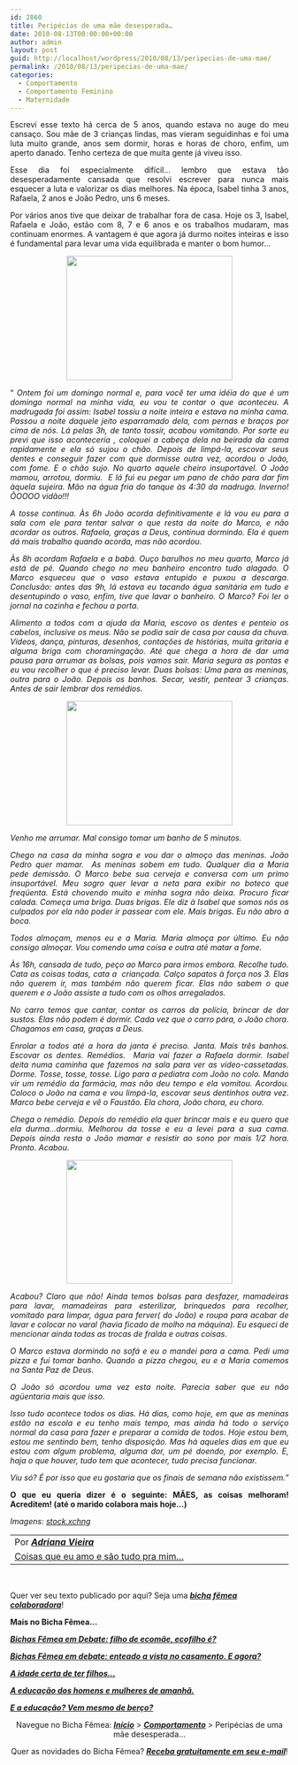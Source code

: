 ```yaml
---
id: 2860
title: Peripécias de uma mãe desesperada…
date: 2010-08-13T00:00:00+00:00
author: admin
layout: post
guid: http://localhost/wordpress/2010/08/13/peripecias-de-uma-mae/
permalink: /2010/08/13/peripecias-de-uma-mae/
categories:
  - Comportamento
  - Comportamento Feminino
  - Maternidade
---
```

<p style="text-align: justify;">
  Escrevi esse texto há cerca de 5 anos, quando estava no auge do meu cansaço. Sou mãe de 3 crianças lindas, mas vieram seguidinhas e foi uma luta muito grande, anos sem dormir, horas e horas de choro, enfim, um aperto danado. Tenho certeza de que muita gente já viveu isso.
</p>

<p style="text-align: justify;">
  Esse dia foi especialmente difícil&#8230; lembro que estava tão desesperadamente cansada que resolvi escrever para nunca mais esquecer a luta e valorizar os dias melhores. Na época, Isabel tinha 3 anos, Rafaela, 2 anos e João Pedro, uns 6 meses.
</p>

<!--more-->

<p style="text-align: justify;">
  Por vários anos tive que deixar de trabalhar fora de casa. Hoje os 3, Isabel, Rafaela e João, estão com 8, 7 e 6 anos e os trabalhos mudaram, mas continuam enormes. A vantagem é que agora já durmo noites inteiras e isso é fundamental para levar uma vida equilibrada e manter o bom humor…
</p>

<p style="text-align: center;">
  <a href="http://www.trololodemulher.com.br/blog/wp-content/uploads/2010/08/brinquedo.jpg"><img class="size-medium wp-image-5050 aligncenter" title="brinquedo" src="http://www.trololodemulher.com.br/blog/wp-content/uploads/2010/08/brinquedo-300x225.jpg" alt="" width="300" height="225" /></a>
</p>

<p style="text-align: justify;">
  “ <em>Ontem foi um domingo normal e, para você ter uma idéia do que é um domingo normal na minha vida, eu vou te contar o que aconteceu. A madrugada foi assim: Isabel tossiu a noite inteira e estava na minha cama. Passou a noite daquele jeito esparramado dela, com pernas e braços por cima de nós. Lá pelas 3h, de tanto tossir, acabou vomitando. Por sorte eu previ que isso aconteceria , coloquei a cabeça dela na beirada da cama rapidamente e ela só sujou o chão. Depois de limpá-la, escovar seus dentes e conseguir fazer com que dormisse outra vez, acordou o João, com fome. E o chão sujo. No quarto aquele cheiro insuportável. O João mamou, arrotou, dormiu.  E lá fui eu pegar um pano de chão para dar fim àquela sujeira. Mão na água fria do tanque às 4:30 da madruga. Inverno! ÔOOOO vidão!!!</em>
</p>

<p style="text-align: justify;">
  <em>A tosse continua. Às 6h João acorda definitivamente e lá vou eu para a sala com ele para tentar salvar o que resta da noite do Marco, e não acordar os outros. Rafaela, graças a Deus, continua dormindo. Ela é quem dá mais trabalho quando acorda, mas não acordou. </em>
</p>

<p style="text-align: justify;">
  <em>Às 8h acordam Rafaela e a babá. Ouço barulhos no meu quarto, Marco já está de pé. Quando chego no meu banheiro encontro tudo alagado. O Marco esqueceu que o vaso estava entupido e puxou a descarga. Conclusão: antes das 9h, lá estava eu tacando água sanitária em tudo e desentupindo o vaso, enfim, tive que lavar o banheiro. O Marco? Foi ler o jornal na cozinha e fechou a porta.</em>
</p>

<p style="text-align: justify;">
  <em>Alimento a todos com a ajuda da Maria, escovo os dentes e penteio os cabelos, inclusive os meus. Não se podia sair de casa por causa da chuva. Vídeos, dança, pinturas, desenhos, contações de histórias, muita gritaria e alguma briga com choramingação. Até que chega a hora de dar uma pausa para arrumar as bolsas, pois vamos sair. Maria segura as pontas e eu vou recolher o que é preciso levar. Duas bolsas: Uma para as meninas, outra para o João. Depois os banhos. Secar, vestir, pentear 3 crianças. Antes de sair lembrar dos remédios. </em>
</p>

<p style="text-align: center;">
  <a href="http://www.trololodemulher.com.br/blog/wp-content/uploads/2010/08/crianca.jpg"><img class="size-medium wp-image-5053 aligncenter" title="criança" src="http://www.trololodemulher.com.br/blog/wp-content/uploads/2010/08/crianca-300x225.jpg" alt="" width="300" height="225" /></a>
</p>

<p style="text-align: justify;">
  <em>Venho me arrumar. Mal consigo tomar um banho de 5 minutos.</em>
</p>

<p style="text-align: justify;">
  <em>Chego na casa da minha sogra e vou dar o almoço das meninas. João Pedro quer mamar.  As meninas sobem em tudo. Qualquer dia a Maria pede demissão. O Marco bebe sua cerveja e conversa com um primo insuportável. Meu sogro quer levar a neta para exibir no boteco que freqüenta. Está chovendo muito e minha sogra não deixa. Procuro ficar calada. Começa uma briga. Duas brigas. Ele diz à Isabel que somos nós os culpados por ela não poder ir passear com ele. Mais brigas. Eu não abro a boca.</em>
</p>

<p style="text-align: justify;">
  <em>Todos almoçam, menos eu e a Maria. Maria almoça por último. Eu não consigo almoçar. Vou comendo uma coisa e outra até matar a fome.</em>
</p>

<p style="text-align: justify;">
  <em>Às 16h, cansada de tudo, peço ao Marco para irmos embora. Recolhe tudo. Cata as coisas todas, cata a  criançada. Calço sapatos à força nos 3. Elas não querem ir, mas também não querem ficar. Elas não sabem o que querem e o João assiste a tudo com os olhos arregalados. </em>
</p>

<p style="text-align: justify;">
  <em>No carro temos que cantar, contar os carros da polícia, brincar de dar sustos. Elas não podem é dormir. Cada vez que o carro pára, o João chora. Chagamos em casa, graças a Deus. </em>
</p>

<p style="text-align: justify;">
  <em>Enrolar a todos até a hora da janta é preciso. Janta. Mais três banhos. Escovar os dentes. Remédios.  Maria vai fazer a Rafaela dormir. Isabel deita numa caminha que fazemos na sala para ver as vídeo-cassetadas. Dorme. Tosse, tosse, tosse. Ligo para a pediatra com João no colo. Mando vir um remédio da farmácia, mas não deu tempo e ela vomitou. Acordou. Coloco o João na cama e vou limpá-la, escovar seus dentinhos outra vez. Marco bebe cerveja e vê o Faustão. Ela chora, João chora, eu choro. </em>
</p>

<p style="text-align: justify;">
  <em>Chega o remédio. Depois do remédio ela quer brincar mais e eu quero que ela durma&#8230;dormiu. Melhorou da tosse e eu a levei para a sua cama. Depois ainda resta o João mamar e resistir ao sono por mais 1/2 hora. Pronto. Acabou. </em>
</p>

<p style="text-align: center;">
  <a href="http://www.trololodemulher.com.br/blog/wp-content/uploads/2010/08/crianca-com-bola.jpg"><img class="size-medium wp-image-5054 aligncenter" title="OLYMPUS DIGITAL CAMERA" src="http://www.trololodemulher.com.br/blog/wp-content/uploads/2010/08/crianca-com-bola-300x224.jpg" alt="" width="300" height="224" /></a>
</p>

<p style="text-align: justify;">
  <em>Acabou? Claro que não! Ainda temos bolsas para desfazer, mamadeiras para lavar, mamadeiras para esterilizar, brinquedos para recolher, vomitado para limpar, água para ferver( do João) e roupa para acabar de lavar e colocar no varal (havia ficado de molho na máquina). Eu esqueci de mencionar ainda todas as trocas de fralda e outras coisas.</em>
</p>

<p style="text-align: justify;">
  <em>O Marco estava dormindo no sofá e eu o mandei para a cama. Pedi uma pizza e fui tomar banho. Quando a pizza chegou, eu e a Maria comemos na Santa Paz de Deus. </em>
</p>

<p style="text-align: justify;">
  <em>O João só acordou uma vez esta noite. Parecia saber que eu não agüentaria mais que isso.</em>
</p>

<p style="text-align: justify;">
  <em>Isso tudo acontece todos os dias. Há dias, como hoje, em que as meninas estão na escola e eu tenho mais tempo, mas ainda há todo o serviço normal da casa para fazer e preparar a comida de todos. Hoje estou bem, estou me sentindo bem, tenho disposição. Mas há aqueles dias em que eu estou com algum problema, alguma dor, um pé doendo, por exemplo. E, haja o que houver, tudo tem que acontecer, tudo precisa funcionar. </em>
</p>

<p style="text-align: justify;">
  <em>Viu só? É por isso que eu gostaria que os finais de semana não existissem.”</em>
</p>

<p style="text-align: justify;">
  <strong>O que eu queria dizer é o seguinte: MÃES, as coisas melhoram! Acreditem! (até o marido colabora mais hoje…) </strong>
</p>

_Imagens: <a href="http://www.sxc.hu/" target="_blank">stock.xchng</a>_

<table border="0" cellspacing="0" cellpadding="0" width="600">
  <tr>
    <td width="600" valign="top">
      Por <strong><em><a href="http://www.trololodemulher.com.br/category/bicha-femea-colaboradora/adriana-vieira/">Adriana Vieira</a></em></strong>
    </td>
  </tr>
  
  <tr>
    <td width="600" valign="top">
      <a href="http://coisasqueeuamoetc.blogspot.com/" target="_blank">Coisas que eu amo e são tudo pra mim…</a>
    </td>
  </tr>
</table>

 

Quer ver seu texto publicado por aqui? Seja uma **_[bicha fêmea colaboradora](http://www.trololodemulher.com.br/colabore/)_**!

**Mais no Bicha Fêmea…**

**_[Bichas Fêmea em Debate: filho de ecomãe, ecofilho é?](http://www.trololodemulher.com.br/2010/05/19/educacao-ecologica-criancas/)_**

**_[Bichas Fêmea em debate: enteado a vista no casamento. E agora?](http://www.trololodemulher.com.br/2010/05/12/enteado-casamento/)_**

**_[A idade certa de ter filhos…](http://www.trololodemulher.com.br/2010/01/27/convidada-luciana-casado/)_**

**_[A educação dos homens e mulheres de amanhã.](http://www.trololodemulher.com.br/2009/12/02/educacao-domestica/)_**

**_[E a educação? Vem mesmo de berço?](http://www.trololodemulher.com.br/2009/11/16/educao-criancas/)_**

<p style="text-align: center;">
  Navegue no Bicha Fêmea: <strong><em><a href="http://www.trololodemulher.com.br/">Início</a></em></strong> > <strong><em><a href="http://www.trololodemulher.com.br/category/da-mente/comportamento/">Comportamento</a></em></strong> > Peripécias de uma mãe desesperada…
</p>

<p style="text-align: center;">
  Quer as novidades do Bicha Fêmea? <strong><em><a href="http://feedburner.google.com/fb/a/mailverify?uri=blogbichafemea&loc=pt_BR">Receba gratuitamente em seu e-mail</a></em></strong>!
</p>